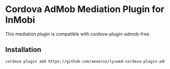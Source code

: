 # Cordova AdMob Mediation Plugin for InMobi

This mediation plugin is compatible with cordova-plugin-admob-free.

## Installation

```sh
cordova plugin add https://github.com/aeverus/lycwed-cordova-plugin-admob-inmobi.git
```

